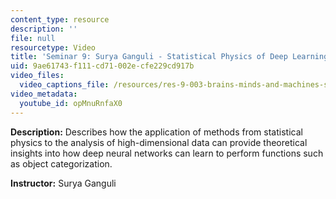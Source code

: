 ```yaml
---
content_type: resource
description: ''
file: null
resourcetype: Video
title: 'Seminar 9: Surya Ganguli - Statistical Physics of Deep Learning'
uid: 9ae61743-f111-cd71-002e-cfe229cd917b
video_files:
  video_captions_file: /resources/res-9-003-brains-minds-and-machines-summer-course-summer-2015/unit-9.-theory-of-intelligence/seminar-9-surya-ganguli-statistical-physics-of-deep-learning/opMnuRnfaX0.vtt
video_metadata:
  youtube_id: opMnuRnfaX0
---
```


**Description:** Describes how the application of methods from statistical physics to the analysis of high-dimensional data can provide theoretical insights into how deep neural networks can learn to perform functions such as object categorization.

**Instructor:** Surya Ganguli